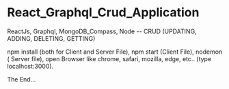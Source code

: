 # React_Graphql_Crud_Application
ReactJs, Graphql, MongoDB_Compass, Node -- CRUD (UPDATING, ADDING, DELETING, GETTING) 

npm install (both for Client and Server File),
npm start (Client File),
nodemon ( Server file),
open Browser like chrome, safari, mozilla, edge, etc.. (type localhost:3000).


The End...
